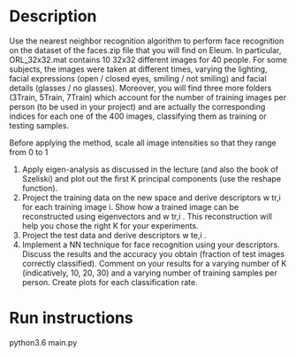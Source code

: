 # Description

Use the nearest neighbor recognition algorithm to perform face recognition on the dataset of the
faces.zip file that you will find on Eleum. In particular, ORL_32x32.mat contains 10 32x32 different
images for 40 people. For some subjects, the images were taken at different times, varying the
lighting, facial expressions (open / closed eyes, smiling / not smiling) and facial details (glasses / no
glasses). Moreover, you will find three more folders (3Train, 5Train, 7Train) which account for the
number of training images per person (to be used in your project) and are actually the corresponding
indices for each one of the 400 images, classifying them as training or testing samples.

Before applying the method, scale all image intensities so that they range from 0 to 1
1. Apply eigen-analysis as discussed in the lecture (and also the book of Szeliski) and plot out the first K principal components (use the reshape function).
2. Project the training data on the new space and derive descriptors w tr,i for each training image i. Show how a trained image can be reconstructed using eigenvectors and w tr,i . This reconstruction will help you chose the right K for your experiments.
3. Project the test data and derive descriptors w te,i .
4. Implement a NN technique for face recognition using your descriptors. Discuss the results and the accuracy you obtain (fraction of test images correctly classified). Comment on your results for a varying number of K (indicatively, 10, 20, 30) and a varying number of training samples per person. Create plots for each classification rate. 

# Run instructions

python3.6 main.py
